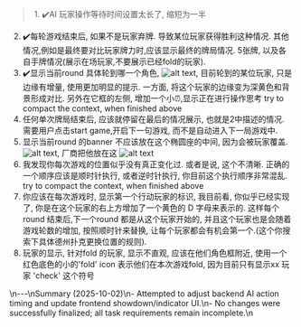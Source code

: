﻿> 1. ✔️AI 玩家操作等待时间设置太长了, 缩短为一半
  2. ✔️每轮游戏结束后, 如果不是玩家弃牌. 导致某位玩家获得胜利这种情况. 其他情况,例如是最终要对比玩家牌力时,应该显示最终的牌局情况. 5张牌, 以及各自手牌情况(展示在场玩家,不要展示已经fold的玩家).
  3. ✔️显示当前round 具体轮到哪一个角色, ![alt text](image-2.png), 目前轮到的某位玩家, 只是边缘有增量, 使用更加明显的提示. 一方面, 将这个玩家的边缘变为深黄色和背景形成对比. 另外在它框的左侧, 增加一个小⏰,显示正在进行操作思考
  try to compact the context, when finished above
  4. 任何单次牌局结束后, 应该就停留在最后的情况展示, 也就是2中描述的情况. 需要用户点击start game,开启下一句游戏, 而不是自动进入下一局游戏中.
  5. 显示当前round 的banner 不应该放在这个椭圆座的中间, 因为会被玩家覆盖.![alt text](image-3.png), 厂商把他放在这 ![alt text](image-4.png)
  6. 我发现你每次游戏的位置似乎没有真正变化过. 或者是说, 这个不清晰. 正确的一个顺序应该是顺时针执行, 或者逆时针执行, 你目前这个执行顺序非常混乱.
  try to compact the context, when finished above
  7. 你应该在每次游戏时, 显示第一个行动玩家的标识, 我目前看, 你似乎已经实现了, 你是在这个玩家的右上方增加了一个黄色的 D 字母来表示的. 这样每个round 结束后,下一个round 都是从这个玩家开始的, 并且这个玩家也是会随着游戏轮数的增加, 按照顺时针来替换, 让每个玩家都会有机会第一个.(这个你搜索下具体德州扑克更换位置的规则).
  8. 玩家的显示, 针对fold 的玩家, 显示不直观, 应该在他们角色框附近, 使用一个红色底色的小的'fold' icon 表示他们在本次游戏fold, 因为目前只有显示xx 玩家 'check' 这个符号

  
\n---\nSummary (2025-10-02)\n- Attempted to adjust backend AI action timing and update frontend showdown/indicator UI.\n- No changes were successfully finalized; all task requirements remain incomplete.\n